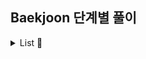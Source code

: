 ## Baekjoon 단계별 풀이

<details><summary> List 🔎</summary>

## Site
☑ [`Baekjoon URL`](https://www.acmicpc.net/step)
<br><br>

## Problems

#### 1단계(L1) : 입출력과 사칙연산
- [x] [2557](https://github.com/cyoungeun/Algorithm/blob/master/src/BOJ/L1/_2557.java) - Hello World
- [x] [1000](https://github.com/cyoungeun/Algorithm/blob/master/src/BOJ/L1/_1000.java) - A+B
- [x] [1001](https://github.com/cyoungeun/Algorithm/blob/master/src/BOJ/L1/_1001.java) - A-B
- [x] [10998](https://github.com/cyoungeun/Algorithm/blob/master/src/BOJ/L1/_10998.java) - A×B
- [x] [1008](https://github.com/cyoungeun/Algorithm/blob/master/src/BOJ/L1/_1008.java) - A/B
- [x] [10869](https://github.com/cyoungeun/Algorithm/blob/master/src/BOJ/L1/_10869.java) - 사칙연산
- [x] [10926](https://github.com/cyoungeun/Algorithm/blob/master/src/BOJ/L1/_10926.java) - ??!
- [x] [18108](https://github.com/cyoungeun/Algorithm/blob/master/src/BOJ/L1/_18108.java) - 1998년생이 태국에서는 2541년생
- [x] [10430](https://github.com/cyoungeun/Algorithm/blob/master/src/BOJ/L1/_10430.java) - 나머지
- [x] [2588](https://github.com/cyoungeun/Algorithm/blob/master/src/BOJ/L1/_2588.java) - 곱셈
- [x] [11382](https://github.com/cyoungeun/Algorithm/blob/master/src/BOJ/L1/_11382.java) - 꼬마 정민
- [x] [10171](https://github.com/cyoungeun/Algorithm/blob/master/src/BOJ/L1/_10171.java) - 고양이
- [x] [10172](https://github.com/cyoungeun/Algorithm/blob/master/src/BOJ/L1/_10172.java) - 개

#### 2단계(L2) : 조건문
- [x] [1330](https://github.com/cyoungeun/Algorithm/blob/master/src/BOJ/L2/_1330.java) - 두 수 비교하기
- [x] [9498](https://github.com/cyoungeun/Algorithm/blob/master/src/BOJ/L2/_9498.java) - 시험 성적
- [x] [2753](https://github.com/cyoungeun/Algorithm/blob/master/src/BOJ/L2/_2753.java) - 윤년
- [x] [14681](https://github.com/cyoungeun/Algorithm/blob/master/src/BOJ/L2/_14681.java) - 사분면 고르기
- [x] [2884](https://github.com/cyoungeun/Algorithm/blob/master/src/BOJ/L2/_2884.java) - 알람 시계
- [x] [2525](https://github.com/cyoungeun/Algorithm/blob/master/src/BOJ/L2/_2525.java) - 오븐 시계
- [x] [2480](https://github.com/cyoungeun/Algorithm/blob/master/src/BOJ/L2/_2480.java) - 주사위 세개

#### 3단계(L3) : 반복문
- [x] [2739](https://github.com/cyoungeun/Algorithm/blob/master/src/BOJ/L3/_2739.java) - 구구단
- [x] [10950](https://github.com/cyoungeun/Algorithm/blob/master/src/BOJ/L3/_10950.java) - 	A+B - 3
- [x] [8393](https://github.com/cyoungeun/Algorithm/blob/master/src/BOJ/L3/_8393.java) - 합
- [x] [25304](https://github.com/cyoungeun/Algorithm/blob/master/src/BOJ/L3/_25304.java) - 영수증
- [x] [25314](https://github.com/cyoungeun/Algorithm/blob/master/src/BOJ/L3/_25314.java) - 코딩은 체육과목 입니다
- [x] [15552](https://github.com/cyoungeun/Algorithm/blob/master/src/BOJ/L3/_15552.java) - 빠른 A+B
- [x] [11021](https://github.com/cyoungeun/Algorithm/blob/master/src/BOJ/L3/_11021.java) - A+B - 7
- [x] [11022](https://github.com/cyoungeun/Algorithm/blob/master/src/BOJ/L3/_11022.java) - A+B - 8
- [x] [2438](https://github.com/cyoungeun/Algorithm/blob/master/src/BOJ/L3/_2438.java) - 별 찍기 - 1
- [x] [2439](https://github.com/cyoungeun/Algorithm/blob/master/src/BOJ/L3/_2439.java) - 별 찍기 - 2
- [x] [10952](https://github.com/cyoungeun/Algorithm/blob/master/src/BOJ/L3/_10952.java) - A+B - 5
- [x] [10951](https://github.com/cyoungeun/Algorithm/blob/master/src/BOJ/L3/_10951.java) - A+B - 4

#### 4단계(L4) : 1차원 배열
- [x] [10871](https://github.com/cyoungeun/Algorithm/blob/master/src/BOJ/L4/_10871.java) - X보다 작은 수
- [x] [10818](https://github.com/cyoungeun/Algorithm/blob/master/src/BOJ/L4/_10818.java) - 최소, 최대
- [x] [2562](https://github.com/cyoungeun/Algorithm/blob/master/src/BOJ/L4/_2562.java) - 최댓값
- [x] [3052](https://github.com/cyoungeun/Algorithm/blob/master/src/BOJ/L4/_3052.java) - 나머지
- [x] [1546](https://github.com/cyoungeun/Algorithm/blob/master/src/BOJ/L4/_1546.java) - 평균
- [x] [10807](https://github.com/cyoungeun/Algorithm/blob/master/src/BOJ/L4/_10807.java) - 개수 세기

#### 5단계(L5) : 문자열
- [x] [11654](https://github.com/cyoungeun/Algorithm/blob/master/src/BOJ/L5/_11654.java) - 아스키 코드
- [x] [11720](https://github.com/cyoungeun/Algorithm/blob/master/src/BOJ/L5/_11720.java) - 숫자의 합
- [x] [10809](https://github.com/cyoungeun/Algorithm/blob/master/src/BOJ/L5/_10809.java) - 알파벳 찾기
- [x] [2675](https://github.com/cyoungeun/Algorithm/blob/master/src/BOJ/L5/_2675.java) - 문자열 반복
- [x] [1152](https://github.com/cyoungeun/Algorithm/blob/master/src/BOJ/L5/_1152.java) - 단어의 개수
- [x] [2908](https://github.com/cyoungeun/Algorithm/blob/master/src/BOJ/L5/_2908.java) - 상수
- [x] [5622](https://github.com/cyoungeun/Algorithm/blob/master/src/BOJ/L5/_5622.java) - 다이얼

#### 6단계(L6) : 심화 1
- [x] [25083](https://github.com/cyoungeun/Algorithm/blob/master/src/BOJ/L6/_25083.java) - 새싹
- [x] [3003](https://github.com/cyoungeun/Algorithm/blob/master/src/BOJ/L6/_3003.java) - 킹, 퀸, 룩, 비숍, 나이트, 폰
- [x] [1157](https://github.com/cyoungeun/Algorithm/blob/master/src/BOJ/L6/_1157.java) - 단어 공부
- [x] [4344](https://github.com/cyoungeun/Algorithm/blob/master/src/BOJ/L6/_4344.java) - 평균은 넘겠지
- [x] [2941](https://github.com/cyoungeun/Algorithm/blob/master/src/BOJ/L6/_2941.java) - 크로아티아 알파벳
- [x] [1316](https://github.com/cyoungeun/Algorithm/blob/master/src/BOJ/L6/_1316.java) - 그룹 단어 체커

#### 7단계(L7) : 2차원 배열

#### 8단계(L8) : 일반 수학 1
- [x] [2292](https://github.com/cyoungeun/Algorithm/blob/master/src/BOJ/L8/_2292.java) - 벌집
- [x] [1193](https://github.com/cyoungeun/Algorithm/blob/master/src/BOJ/L8/_1193.java) - 분수찾기
- [x] [2869](https://github.com/cyoungeun/Algorithm/blob/master/src/BOJ/L8/_2869.java) - 달팽이는 올라가고 싶다
- [x] [10757](https://github.com/cyoungeun/Algorithm/blob/master/src/BOJ/L8/_10757.java) - 큰 수 A+B

#### 9단계(L9) : 약수, 배수와 소수
- [x] [1978](https://github.com/cyoungeun/Algorithm/blob/master/src/BOJ/L9/_1978.java) - 소수 찾기
- [x] [2581](https://github.com/cyoungeun/Algorithm/blob/master/src/BOJ/L9/_2581.java) - 소수
- [x] [11653](https://github.com/cyoungeun/Algorithm/blob/master/src/BOJ/L9/_11653.java) - 소인수분해

#### 10단계(L10) : 기하: 직사각형과 삼각형
- [x] [1085](https://github.com/cyoungeun/Algorithm/blob/master/src/BOJ/L10/_1085.java) - 직사각형에서 탈출
- [x] [3009](https://github.com/cyoungeun/Algorithm/blob/master/src/BOJ/L10/_3009.java) - 네 번째 점

#### 12단계(L12) : 브루트 포스
- [x] [2839](https://github.com/cyoungeun/Algorithm/blob/master/src/BOJ/L12/_2839.java) - 설탕배달

#### 15단계(L15) : 약수, 배수와 소수
- [x] [1929](https://github.com/cyoungeun/Algorithm/blob/master/src/BOJ/L15/_1929.java) - 소수 구하기
- [x] [4948](https://github.com/cyoungeun/Algorithm/blob/master/src/BOJ/L15/_4948.java) - 베르트랑 공준

#### 17단계(L17) : 조합론
- [x] [10872](https://github.com/cyoungeun/Algorithm/blob/master/src/BOJ/L17/_10872.java) - 팩토리얼

#### 21단계(L21) : 재귀
- [x] [10870](https://github.com/cyoungeun/Algorithm/blob/master/src/BOJ/L21/_10870.java) - 피보나치 수 5

#### 기타 (L0) : 단계별 항목 변경된 문제 모음
- [x] [10718](https://github.com/cyoungeun/Algorithm/blob/master/src/BOJ/L0/_10718.java) - We love kriii
- [x] [2741](https://github.com/cyoungeun/Algorithm/blob/master/src/BOJ/L0/_2741.java) - N 찍기
- [x] [2742](https://github.com/cyoungeun/Algorithm/blob/master/src/BOJ/L0/_2742.java) - 기찍 N
- [x] [1110](https://github.com/cyoungeun/Algorithm/blob/master/src/BOJ/L0/_1110.java) - 더하기 사이클
- [x] [2577](https://github.com/cyoungeun/Algorithm/blob/master/src/BOJ/L0/_2577.java) - 숫자의 개수
- [x] [8958](https://github.com/cyoungeun/Algorithm/blob/master/src/BOJ/L0/_8958.java) - OX퀴즈
- [x] [15596](https://github.com/cyoungeun/Algorithm/blob/master/src/BOJ/L0/_15596.java) - 정수 N개의 합
- [x] [4673](https://github.com/cyoungeun/Algorithm/blob/master/src/BOJ/L0/_4673.java) - 셀프 넘버
- [x] [1065](https://github.com/cyoungeun/Algorithm/blob/master/src/BOJ/L0/_1065.java) - 한수
- [x] [1712](https://github.com/cyoungeun/Algorithm/blob/master/src/BOJ/L0/_1712.java) - 손익분기점
- [x] [10250](https://github.com/cyoungeun/Algorithm/blob/master/src/BOJ/L0/_10250.java) - ACM 호텔
- [x] [2775](https://github.com/cyoungeun/Algorithm/blob/master/src/BOJ/L0/_2775.java) - 부녀회장이 될테야
- [x] [1011](https://github.com/cyoungeun/Algorithm/blob/master/src/BOJ/L0/_1011.java) - Fly me to the Alpha Centauri
- [x] [9020](https://github.com/cyoungeun/Algorithm/blob/master/src/BOJ/L0/_9020.java) - 골드바흐의 추측
- [x] [4153](https://github.com/cyoungeun/Algorithm/blob/master/src/BOJ/L0/_4153.java) - 직각삼각형
- [x] [3053](https://github.com/cyoungeun/Algorithm/blob/master/src/BOJ/L0/_3053.java) - 택시 기하학
- [x] [1002](https://github.com/cyoungeun/Algorithm/blob/master/src/BOJ/L0/_1002.java) - 터렛

</details>
